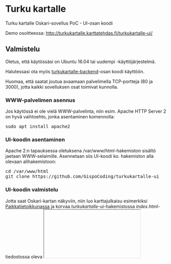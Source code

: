 # Turku kartalle

Turku kartalle Oskari-sovellus PoC - UI-osan koodi

Demo osoitteessa: http://turkukartalle.karttatehdas.fi/turkukartalle-ui/

## Valmistelu

Oletus, että käytössäsi on Ubuntu 16.04 tai uudempi -käyttöjärjestelmä.

Halutessasi ota myös <a href="https://github.com/GispoCoding/turkukartalle-backend">turkukartalle-backend</a>-osan koodi käyttöön.

Huomaa, että saatat joutua avaamaan palvelimella TCP-portteja (80 ja 3000), jotta kaikki sovelluksen osat toimivat kunnolla.

### WWW-palvelimen asennus

Jos käytössä ei ole vielä WWW-palvelinta, niin esim. Apache HTTP Server 2 on hyvä vaihtoehto, jonka asentaminen komennolla:
<pre>
sudo apt install apache2
</pre>

### UI-koodin asentaminen

Apache 2:n tapauksessa oletuksena /var/www/html-hakemiston sisältö jaetaan WWW-selaimille. Asennetaan siis UI-koodi ko. hakemiston alla olevaan alihakemistoon:
<pre>
cd /var/www/html
git clone https://github.com/GispoCoding/turkukartalle-ui
</pre>

### UI-koodin valmistelu

Jotta saat Oskari-kartan näkyviin, niin luo karttajulkaisu esimerkiksi <a href="https://kartta.paikkatietoikkuna.fi/">Paikkatietoikkunassa</a> ja korvaa <em>turkukartalle-ui</em>-hakemistossa <em>index.html</em>-tiedostossa oleva <iframe>-elementti uudella <iframe>-elementillä. Tarvittaessa kysy vinkkejä vaikkapa <a href="https://www.gispo.fi/">Gispolta</a>.

## Tuloksen katselu

Siirry WWW-selaimella URL-osoitteeseen, joka vastaa palvelimesi osoitetta, eli mahdollisesti http://localhost/, http://minun.oma.fi/ tai http://11.22.33.44/.

## Kiitokset

Sovelluksen toteutuksen tässä muodossa mahdollistivat:
+ Gispon ihmiset, http://www.gispo.fi/
+ Oskarin ihmiset ja sivusto, http://oskari.org/
+ Suomen evankelis-luterilainen kirkko (backend)
+ Build An Interactive Game of Thrones Map (Part I) - Node.js,  PostGIS, and Redis, https://blog.patricktriest.com/game-of-thrones-map-node-postgres-redis/ (backend)
+ Monet muut ihmiset ja tahot
